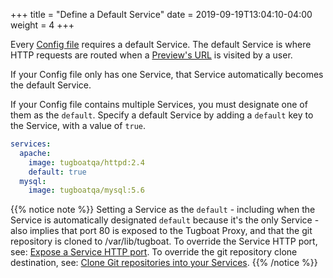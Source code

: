 +++
title = "Define a Default Service"
date = 2019-09-19T13:04:10-04:00
weight = 4
+++

Every [Config file](/setting-up-tugboat/create-a-tugboat-config-file/) requires
a default Service. The default Service is where HTTP requests are routed when a
[Preview's URL](/building-a-preview/share-a-preview/) is visited by a user.

If your Config file only has one Service, that Service automatically becomes the
default Service.

If your Config file contains multiple Services, you must designate one of them
as the `default`. Specify a default Service by adding a `default` key to the
Service, with a value of `true`.

```yaml
services:
  apache:
    image: tugboatqa/httpd:2.4
    default: true
  mysql:
    image: tugboatqa/mysql:5.6
```

{{% notice note %}} Setting a Service as the `default` - including when the
Service is automatically designated `default` because it's the only Service -
also implies that port 80 is exposed to the Tugboat Proxy, and that the git
repository is cloned to /var/lib/tugboat. To override the Service HTTP port,
see: [Expose a Service HTTP port](../expose-a-service-http-port/). To override
the git repository clone destination, see:
[Clone Git repositories into your Services](../clone-git-repositories-into-your-services/).
{{% /notice %}}
